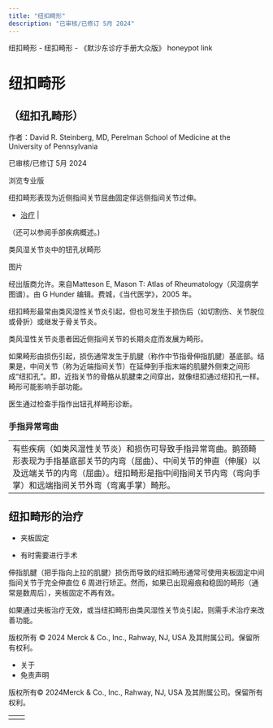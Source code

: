 ```yaml
---
title: "纽扣畸形"
description: "已审核/已修订 5月 2024"
---
```


﻿纽扣畸形 \- 纽扣畸形 \- 《默沙东诊疗手册大众版》 honeypot link

# 纽扣畸形

## （纽扣孔畸形）

作者：David R. Steinberg, MD, Perelman School of Medicine at the University of
Pennsylvania

已审核/已修订 5月 2024

浏览专业版

纽扣畸形表现为近侧指间关节屈曲固定伴远侧指间关节过伸。

- [治疗](#治疗_v35322436_zh) \|

（还可以参阅手部疾病概述。)

类风湿关节炎中的钮孔状畸形



图片

经出版商允许。来自Matteson E, Mason T: Atlas of Rheumatology（风湿病学图谱）。由 G Hunder 编辑。费城，《当代医学》，2005 年。

纽扣畸形最常由类风湿性关节炎引起，但也可发生于损伤后（如切割伤、关节脱位或骨折）或继发于骨关节炎。

类风湿性关节炎患者因近侧指间关节的长期炎症而发展为畸形。

如果畸形由损伤引起，损伤通常发生于肌腱（称作中节指骨伸指肌腱）基底部。结果是，中间关节（称为近端指间关节）在延伸到手指末端的肌腱外侧束之间形成“纽扣孔”。即，近指关节的骨骼从肌腱束之间穿出，就像纽扣通过纽扣孔一样。畸形可能影响手部功能。

医生通过检查手指作出钮孔样畸形诊断。

### 手指异常弯曲

|     |
| --- |
| 有些疾病（如类风湿性关节炎）和损伤可导致手指异常弯曲。鹅颈畸形表现为手指基底部关节的内弯（屈曲）、中间关节的伸直（伸展）以及远端关节的内弯（屈曲）。纽扣畸形是指中间指间关节内弯（弯向手掌）和远端指间关节外弯（弯离手掌）畸形。<br> |

## 纽扣畸形的治疗

- 夹板固定

- 有时需要进行手术


伸指肌腱（把手指向上拉的肌腱）损伤而导致的纽扣畸形通常可使用夹板固定中间指间关节于完全伸直位 6 周进行矫正。然而，如果已出现瘢痕和稳固的畸形（通常是数周后），夹板固定不再有效。

如果通过夹板治疗无效，或当纽扣畸形由类风湿性关节炎引起，则需手术治疗来改善功能。



版权所有 © 2024
Merck & Co., Inc., Rahway, NJ, USA 及其附属公司。保留所有权利。

- 关于
- 免责声明

版权所有© 2024Merck & Co., Inc., Rahway, NJ, USA 及其附属公司。保留所有权利。

|     |     |
| --- | --- |
|  |  |
